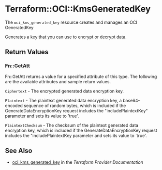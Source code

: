 # Terraform::OCI::KmsGeneratedKey

The `oci_kms_generated_key` resource creates and manages an OCI GeneratedKey

Generates a key that you can use to encrypt or decrypt data.

## Return Values

### Fn::GetAtt

Fn::GetAtt returns a value for a specified attribute of this type. The following are the available attributes and sample return values.

`Ciphertext` - The encrypted generated data encryption key.

`Plaintext` - The plaintext generated data encryption key, a base64-encoded sequence of random bytes, which is included if the  GenerateDataEncryptionKey request includes the "includePlaintextKey" parameter and sets its value to 'true'.

`PlaintextChecksum` - The checksum of the plaintext generated data encryption key, which  is included if the GenerateDataEncryptionKey request includes the  "includePlaintextKey parameter and sets its value to 'true'.

## See Also

* [oci_kms_generated_key](https://www.terraform.io/docs/providers/oci/r/kms_generated_key.html) in the _Terraform Provider Documentation_